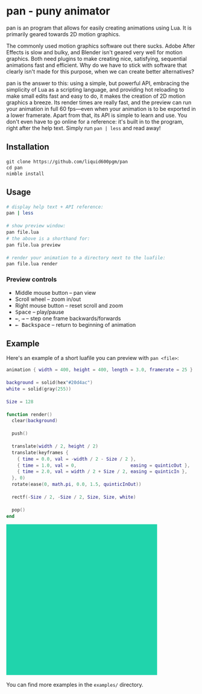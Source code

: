 # pan - puny animator

pan is an program that allows for easily creating animations using Lua.
It is primarily geared towards 2D motion graphics.

The commonly used motion graphics software out there sucks. Adobe After Effects
is slow and bulky, and Blender isn't geared very well for motion graphics. Both
need plugins to make creating nice, satisfying, sequential animations fast and
efficient. Why do we have to stick with software that clearly isn't made for
this purpose, when we can create better alternatives?

pan is the answer to this: using a simple, but powerful API, embracing the
simplicity of Lua as a scripting language, and providing hot reloading to make
small edits fast and easy to do, it makes the creation of 2D motion graphics a
breeze. Its render times are really fast, and the preview can run your animation
in full 60 fps—even when your animation is to be exported in a lower framerate.
Apart from that, its API is simple to learn and use. You don't even have to go
online for a reference: it's built in to the program, right after the help text.
Simply run `pan | less` and read away!

## Installation

```
git clone https://github.com/liquid600pgm/pan
cd pan
nimble install
```

## Usage

```bash
# display help text + API reference:
pan | less

# show preview window:
pan file.lua
# the above is a shorthand for:
pan file.lua preview

# render your animation to a directory next to the luafile:
pan file.lua render
```

### Preview controls

- Middle mouse button – pan view
- Scroll wheel – zoom in/out
- Right mouse button – reset scroll and zoom
- <kbd>Space</kbd> – play/pause
- <kbd>←</kbd>, <kbd>→</kbd> – step one frame backwards/forwards
- <kbd>← Backspace</kbd> – return to beginning of animation

## Example

Here's an example of a short luafile you can preview with `pan <file>`:
```lua
animation { width = 400, height = 400, length = 3.0, framerate = 25 }

background = solid(hex"#20d4ac")
white = solid(gray(255))

Size = 128

function render()
  clear(background)

  push()

  translate(width / 2, height / 2)
  translate(keyframes {
    { time = 0.0, val = -width / 2 - Size / 2 },
    { time = 1.0, val = 0,                    easing = quinticOut },
    { time = 2.0, val = width / 2 + Size / 2, easing = quinticIn },
  }, 0)
  rotate(ease(0, math.pi, 0.0, 1.5, quinticInOut))

  rectf(-Size / 2, -Size / 2, Size, Size, white)

  pop()
end
```

![hello.lua rendered at 25 fps](hello.webp)

You can find more examples in the `examples/` directory.
